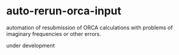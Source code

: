 # auto-rerun-orca-input
automation of resubmission of ORCA calculations with problems of imaginary frequencies or other errors.

under development
